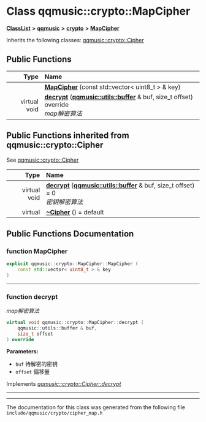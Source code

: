 

# Class qqmusic::crypto::MapCipher



[**ClassList**](annotated.md) **>** [**qqmusic**](namespaceqqmusic.md) **>** [**crypto**](namespaceqqmusic_1_1crypto.md) **>** [**MapCipher**](classqqmusic_1_1crypto_1_1MapCipher.md)








Inherits the following classes: [qqmusic::crypto::Cipher](classqqmusic_1_1crypto_1_1Cipher.md)






















































## Public Functions

| Type | Name |
| ---: | :--- |
|   | [**MapCipher**](#function-mapcipher) (const std::vector&lt; uint8\_t &gt; & key) <br> |
| virtual void | [**decrypt**](#function-decrypt) ([**qqmusic::utils::buffer**](classqqmusic_1_1utils_1_1buffer.md) & buf, size\_t offset) override<br>_map解密算法_  |


## Public Functions inherited from qqmusic::crypto::Cipher

See [qqmusic::crypto::Cipher](classqqmusic_1_1crypto_1_1Cipher.md)

| Type | Name |
| ---: | :--- |
| virtual void | [**decrypt**](classqqmusic_1_1crypto_1_1Cipher.md#function-decrypt) ([**qqmusic::utils::buffer**](classqqmusic_1_1utils_1_1buffer.md) & buf, size\_t offset) = 0<br>_密钥解密算法_  |
| virtual  | [**~Cipher**](classqqmusic_1_1crypto_1_1Cipher.md#function-cipher) () = default<br> |






















































## Public Functions Documentation




### function MapCipher 

```C++
explicit qqmusic::crypto::MapCipher::MapCipher (
    const std::vector< uint8_t > & key
) 
```




<hr>



### function decrypt 

_map解密算法_ 
```C++
virtual void qqmusic::crypto::MapCipher::decrypt (
    qqmusic::utils::buffer & buf,
    size_t offset
) override
```





**Parameters:**


* `buf` 待解密的密钥 
* `offset` 偏移量 




        
Implements [*qqmusic::crypto::Cipher::decrypt*](classqqmusic_1_1crypto_1_1Cipher.md#function-decrypt)


<hr>

------------------------------
The documentation for this class was generated from the following file `include/qqmusic/crypto/cipher_map.h`


